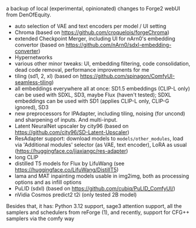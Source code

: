 a backup of local (experimental, opinionated) changes to Forge2 webUI from DenOfEquity.

* auto selection of VAE and text encoders per model / UI setting
* Chroma (based on https://github.com/croquelois/forgeChroma)
* extended Checkpoint Merger, including UI for nArn0's embedding convertor (based on https://github.com/nArn0/sdxl-embedding-converter)
* Hypernetworks
* various other minor tweaks: UI, embedding filtering, code consolidation, dead code removal, performance improvements for me
* tiling (sd1, 2, xl) (based on https://github.com/spinagon/ComfyUI-seamless-tiling)
* all embeddings everywhere all at once: SD1.5 embeddings (CLIP-L only) can be used with SDXL, SD3, maybe Flux (haven't tested); SDXL embeddings can be used with SD1 (applies CLIP-L only, CLIP-G ignored), SD3
* new preprocessors for IPAdapter, including tiling, noising (for uncond) and sharpening of inputs. And multi-input.
* Latent NeuralNet upscaler by city96 (based on https://github.com/city96/SD-Latent-Upscaler)
* ResAdapter support: download models to `models/other_modules`, load via 'Additional modules' selector (as VAE, text encoder), LoRA as usual (https://huggingface.co/jiaxiangc/res-adapter)
* long CLIP
* distilled T5 models for Flux by LifuWang (see https://huggingface.co/LifuWang/DistillT5)
* lama and MAT inpainting models usable in img2img, both as processing options and as infill options
* PuLID (sdxl) (based on https://github.com/cubiq/PuLID_ComfyUI/)
* nVidia Cosmos predict2 t2i (only tested 2B model)

Besides that, it has:
Python 3.12 support, sage3 attention support, all the samplers and schedulers from reForge (1), and recently, support for CFG++ samplers via the comfy way